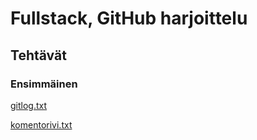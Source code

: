 # Fullstack, GitHub harjoittelu

## Tehtävät

### Ensimmäinen

[gitlog.txt](https://github.com/jmkahko/fullstack_harjoitustyot/blob/master/laskarit/viikko1/gitlog.txt)

[komentorivi.txt](https://github.com/jmkahko/fullstack_harjoitustyot/blob/master/laskarit/viikko1/komentorivi.txt)

